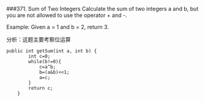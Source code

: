 ###371. Sum of Two Integers
Calculate the sum of two integers a and b, but you are not allowed to use the operator + and -.

Example:
Given a = 1 and b = 2, return 3.

分析：这题主要考察位运算

```
public int getSum(int a, int b) {
        int c=0;
        while(b!=0){
            c=a^b;
            b=(a&b)<<1;
            a=c;
        }
        return c;
    }
```

